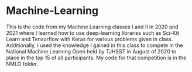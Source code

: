 # Machine-Learning

This is the code from my Machine Learning classes I and II in 2020 and 2021 where I learned how to use deep-learning libraries such as Sci-Kit Learn and Tensorflow with Keras for various problems given in class. Additionally, I used the knowledge I gained in this class to compete in the National Machine Learning Open held by TJHSST in August of 2020 to place in the top 15 of all participants. My code for that competition is in the NMLO folder.
